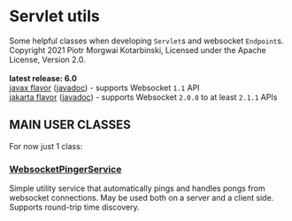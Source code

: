 # Servlet utils

Some helpful classes when developing `Servlet`s and websocket `Endpoint`s.<br/>
Copyright 2021 Piotr Morgwai Kotarbinski, Licensed under the Apache License, Version 2.0.<br/>
<br/>
**latest release: 6.0**<br/>
[javax flavor](https://search.maven.org/artifact/pl.morgwai.base/servlet-utils/6.0-javax/jar)
([javadoc](https://javadoc.io/doc/pl.morgwai.base/servlet-utils/6.0-javax)) - supports Websocket `1.1` API<br/>
[jakarta flavor](https://search.maven.org/artifact/pl.morgwai.base/servlet-utils/6.0-jakarta/jar)
([javadoc](https://javadoc.io/doc/pl.morgwai.base/servlet-utils/6.0-jakarta)) - supports Websocket `2.0.0` to at least `2.1.1` APIs


## MAIN USER CLASSES

For now just 1 class:
### [WebsocketPingerService](https://javadoc.io/doc/pl.morgwai.base/servlet-utils/latest/pl/morgwai/base/servlet/utils/WebsocketPingerService.html)
Simple utility service that automatically pings and handles pongs from websocket connections. May be used both on a server and a client side. Supports round-trip time discovery.
